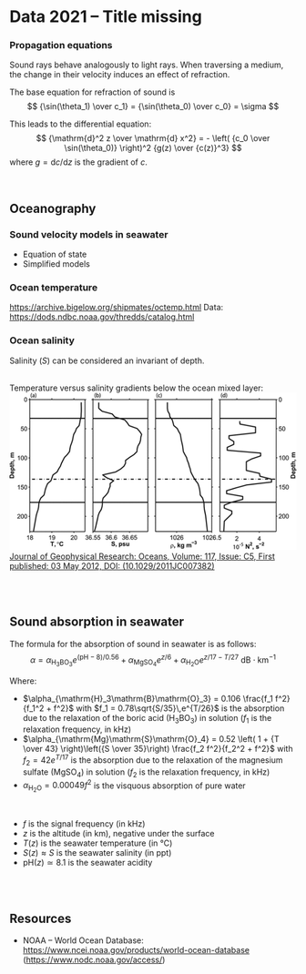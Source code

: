 # Data 2021 – Title missing



### Propagation equations
Sound rays behave analogously to light rays. When traversing a medium, the change in their velocity induces an effect of refraction.

The base equation for refraction of sound is
$$
{\sin(\theta_1) \over c_1} = {\sin(\theta_0) \over c_0} = \sigma
$$


This leads to the differential equation:
$$
{\mathrm{d}^2 z \over \mathrm{d} x^2} = - \left( {c_0 \over \sin(\theta_0)} \right)^2 {g(z) \over {c(z)}^3}
$$
where $g = {\mathrm{d}c / \mathrm{d}z}$ is the gradient of $c$.

<br>




## Oceanography

### Sound velocity models in seawater
- Equation of state
- Simplified models

### Ocean temperature
https://archive.bigelow.org/shipmates/octemp.html
Data: https://dods.ndbc.noaa.gov/thredds/catalog.html

### Ocean salinity
Salinity ($S$) can be considered an invariant of depth.

<br>
Temperature versus salinity gradients below the ocean mixed layer:
<img src="src/Picture 1.png">
<a href="https://agupubs.onlinelibrary.wiley.com/doi/full/10.1029/2011JC007382">Journal of Geophysical Research: Oceans, Volume: 117, Issue: C5, First published: 03 May 2012, DOI: (10.1029/2011JC007382)</a>
<br>



<br><br>

## Sound absorption in seawater
The formula for the absorption of sound in seawater is as follows:
$$
\alpha = \alpha_{\mathrm{H}_3\mathrm{B}\mathrm{O}_3} e^{(\mathrm{pH}-8)/0.56} + \alpha_{\mathrm{Mg}\mathrm{S}\mathrm{O}_4}e^{z/6} + \alpha_{\mathrm{H}_2\mathrm{O}}e^{z/17-T/27} \ \mathrm{dB}\cdot\mathrm{km}^{-1}
$$

Where:
* $\alpha_{\mathrm{H}_3\mathrm{B}\mathrm{O}_3} = 0.106 \frac{f_1 f^2}{f_1^2 + f^2}$ with $f_1 = 0.78\sqrt{S/35}\,e^{T/26}$ is the absorption due to the relaxation of the boric acid ($\mathrm{H}_3\mathrm{B}\mathrm{O}_3$) in solution ($f_1$ is the relaxation frequency, in $\mathrm{kHz}$)
* $\alpha_{\mathrm{Mg}\mathrm{S}\mathrm{O}_4} = 0.52 \left( 1 + {T \over 43} \right)\left({S \over 35}\right) \frac{f_2 f^2}{f_2^2 + f^2}$ with $f_2 = 42 e^{T/17}$ is the absorption due to the relaxation of the magnesium sulfate ($\mathrm{Mg}\mathrm{S}\mathrm{O}_4$) in solution ($f_2$ is the relaxation frequency, in $\mathrm{kHz}$)
* $\alpha_{\mathrm{H}_2\mathrm{O}} = 0.00049 f^2$ is the visquous absorption of pure water

<br>

* $f$ is the signal frequency (in $\mathrm{kHz}$)
* $z$ is the altitude (in $\mathrm{km}$), negative under the surface
* $T(z)$ is the seawater temperature (in ℃)
* $S(z) \approx S$ is the seawater salinity (in $\mathrm{ppt}$)
* $\mathrm{pH}(z) \simeq 8.1$ is the seawater acidity


<br><br>

## Resources
- NOAA – World Ocean Database: https://www.ncei.noaa.gov/products/world-ocean-database (https://www.nodc.noaa.gov/access/)

